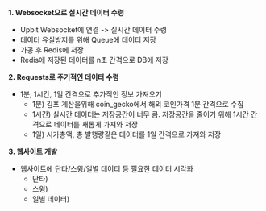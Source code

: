 **1. Websocket으로 실시간 데이터 수령**
  - Upbit Websocket에 연결 -> 실시간 데이터 수령
  - 데이터 유실방지를 위해 Queue에 데이터 저장
  - 가공 후 Redis에 저장
  - Redis에 저장된 데이터를 n초 간격으로 DB에 저장

**2. Requests로 주기적인 데이터 수령**
  - 1분, 1시간, 1일 간격으로 추가적인 정보 가져오기
    - 1분) 김프 계산을위해 coin_gecko에서 해외 코인가격 1분 간격으로 수집
    - 1시간) 실시간 데이터는 저장공간이 너무 큼. 저장공간을 줄이기 위해 1시간 간격으로 데이터를 새롭게 가져와 저장
    - 1일) 시가총액, 총 발행량같은 데이터를 1일 간격으로 가져와 저장

**3. 웹사이트 개발**
  - 웹사이트에 단타/스윙/일별 데이터 등 필요한 데이터 시각화
    - 단타) 
    - 스윙) 
    - 일별 데이터)
